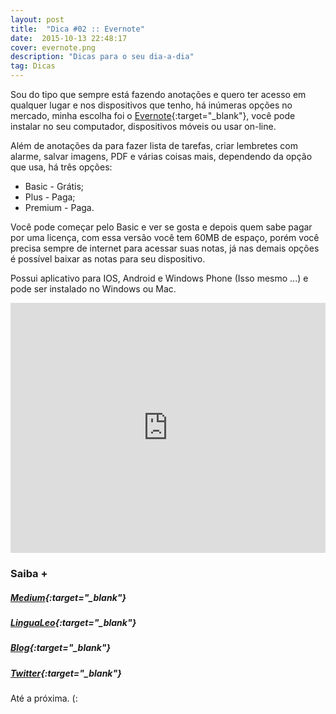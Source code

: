 ```yaml
---
layout: post
title:  "Dica #02 :: Evernote"
date:  2015-10-13 22:48:17
cover: evernote.png
description: "Dicas para o seu dia-a-dia"
tag: Dicas
---
```


Sou do tipo que sempre está fazendo anotações e quero ter acesso em  qualquer lugar e nos dispositivos que tenho, há inúmeras opções no mercado, minha escolha foi o [Evernote](https://evernote.com/intl/pt-br/){:target="_blank"}, você pode instalar no seu computador, dispositivos móveis ou usar on-line.

Além de anotações da para fazer lista de tarefas, criar lembretes com alarme, salvar imagens, PDF e várias coisas mais, dependendo da opção que usa, há três opções:

* Basic - Grátis;
* Plus - Paga;
* Premium - Paga.

Você pode começar pelo Basic e ver se gosta e depois quem sabe pagar por uma licença, com essa versão você tem 60MB de espaço, porém você precisa sempre de internet para acessar suas notas, já nas demais opções é possível baixar as notas para seu dispositivo.

Possui aplicativo para IOS, Android e Windows Phone (Isso mesmo ...) e pode ser instalado no Windows ou Mac.

<div class="video">
  <iframe width="100%" height="400" src="https://www.youtube.com/embed/kEra9zR6Cf8" frameborder="0" allowfullscreen></iframe>
</div>

### Saiba +


##### [<i class="fa fa-external-link"></i> Medium](https://medium.com/@evernote_brasil){:target="_blank"}

##### [<i class="fa fa-external-link"></i> LinguaLeo](https://blog.evernote.com/ptbr/2014/09/25/caderno-especial-evernote-auxilia-voce-estudo-ingles/){:target="_blank"}

##### [<i class="fa fa-external-link"></i> Blog](https://blog.evernote.com/ptbr/){:target="_blank"}

##### [<i class="fa fa-external-link"></i> Twitter](https://twitter.com/evernote){:target="_blank"}

Até a próxima. (:

